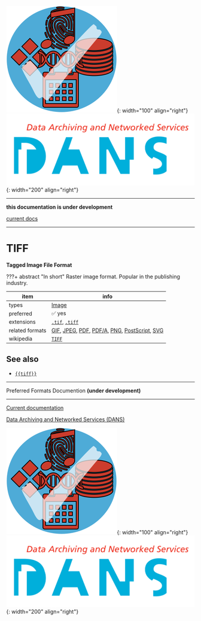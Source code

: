 ![img](../images/formats.png){: width="100" align="right"}
![img](../images/DANS.png){: width="200" align="right"}

---

**this documentation is under development**

[current docs]({{preferredFormats}})

---



# TIFF

**Tagged Image File Format**

???+ abstract "In short"
    Raster image format. Popular in the publishing industry.

item | info
--- | ---
types | [Image](../dataTypes/image.md)
preferred | ✅ yes
extensions | [`.tif`](../extensions/tif.md), [`.tiff`](../extensions/tiff.md)
related formats | [GIF](../fileFormats/gif.md), [JPEG](../fileFormats/jpeg.md), [PDF](../fileFormats/pdf.md), [PDF/A](../fileFormats/pdfa.md), [PNG](../fileFormats/png.md), [PostScript](../fileFormats/postscript.md), [SVG](../fileFormats/svg.md)
wikipedia | [`TIFF`]({{wikipedia}}/TIFF)



## See also
*   [`{{tiff}}`]({{tiff}})




---

Preferred Formats Documention **(under development)**

---

[Current documentation]({{preferredFormats}})

[Data Archiving and Networked Services (DANS)]({{dans}})

![img](../images/formats.png){: width="100" align="right"}
![img](../images/DANS.png){: width="200" align="right"}
